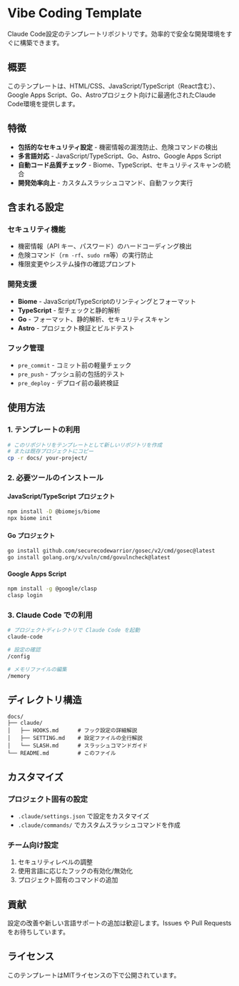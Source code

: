 # Vibe Coding Template

Claude Code設定のテンプレートリポジトリです。効率的で安全な開発環境をすぐに構築できます。

## 概要

このテンプレートは、HTML/CSS、JavaScript/TypeScript（React含む）、Google Apps Script、Go、Astroプロジェクト向けに最適化されたClaude Code環境を提供します。

## 特徴

- **包括的なセキュリティ設定** - 機密情報の漏洩防止、危険コマンドの検出
- **多言語対応** - JavaScript/TypeScript、Go、Astro、Google Apps Script
- **自動コード品質チェック** - Biome、TypeScript、セキュリティスキャンの統合
- **開発効率向上** - カスタムスラッシュコマンド、自動フック実行

## 含まれる設定

### セキュリティ機能
- 機密情報（API キー、パスワード）のハードコーディング検出
- 危険コマンド（`rm -rf`、`sudo rm`等）の実行防止
- 権限変更やシステム操作の確認プロンプト

### 開発支援
- **Biome** - JavaScript/TypeScriptのリンティングとフォーマット
- **TypeScript** - 型チェックと静的解析
- **Go** - フォーマット、静的解析、セキュリティスキャン
- **Astro** - プロジェクト検証とビルドテスト

### フック管理
- `pre_commit` - コミット前の軽量チェック
- `pre_push` - プッシュ前の包括的テスト
- `pre_deploy` - デプロイ前の最終検証

## 使用方法

### 1. テンプレートの利用

```bash
# このリポジトリをテンプレートとして新しいリポジトリを作成
# または既存プロジェクトにコピー
cp -r docs/ your-project/
```

### 2. 必要ツールのインストール

#### JavaScript/TypeScript プロジェクト
```bash
npm install -D @biomejs/biome
npx biome init
```

#### Go プロジェクト
```bash
go install github.com/securecodewarrior/gosec/v2/cmd/gosec@latest
go install golang.org/x/vuln/cmd/govulncheck@latest
```

#### Google Apps Script
```bash
npm install -g @google/clasp
clasp login
```

### 3. Claude Code での利用

```bash
# プロジェクトディレクトリで Claude Code を起動
claude-code

# 設定の確認
/config

# メモリファイルの編集
/memory
```

## ディレクトリ構造

```
docs/
├── claude/
│   ├── HOOKS.md      # フック設定の詳細解説
│   ├── SETTING.md    # 設定ファイルの全行解説
│   └── SLASH.md      # スラッシュコマンドガイド
└── README.md         # このファイル
```

## カスタマイズ

### プロジェクト固有の設定
- `.claude/settings.json` で設定をカスタマイズ
- `.claude/commands/` でカスタムスラッシュコマンドを作成

### チーム向け設定
1. セキュリティレベルの調整
2. 使用言語に応じたフックの有効化/無効化
3. プロジェクト固有のコマンドの追加

## 貢献

設定の改善や新しい言語サポートの追加は歓迎します。Issues や Pull Requests をお待ちしています。

## ライセンス

このテンプレートはMITライセンスの下で公開されています。